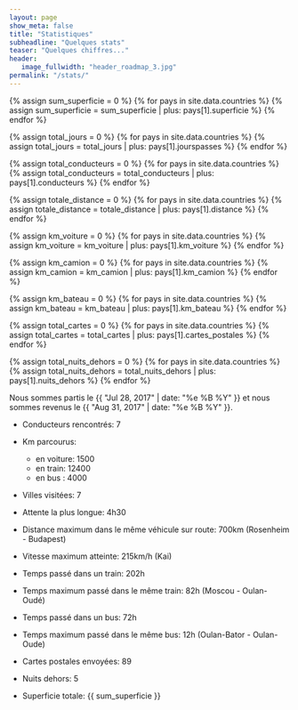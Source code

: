 ```yaml
---
layout: page
show_meta: false
title: "Statistiques"
subheadline: "Quelques stats"
teaser: "Quelques chiffres..."
header:
   image_fullwidth: "header_roadmap_3.jpg"
permalink: "/stats/"
---
```



<!-- Calculs -->
<!-- Calculs -->
{% assign sum_superficie = 0 %}
{% for pays in site.data.countries %}
    {% assign sum_superficie = sum_superficie | plus: pays[1].superficie %}
{% endfor %}

{% assign total_jours = 0 %}
{% for pays in site.data.countries %}
    {% assign total_jours = total_jours | plus: pays[1].jourspasses %}
{% endfor %}

{% assign total_conducteurs = 0 %}
{% for pays in site.data.countries %}
    {% assign total_conducteurs = total_conducteurs | plus: pays[1].conducteurs %}
{% endfor %}

{% assign totale_distance = 0 %}
{% for pays in site.data.countries %}
    {% assign totale_distance = totale_distance | plus: pays[1].distance %}
{% endfor %}

{% assign km_voiture = 0 %}
{% for pays in site.data.countries %}
    {% assign km_voiture = km_voiture | plus: pays[1].km_voiture %}
{% endfor %}

{% assign km_camion = 0 %}
{% for pays in site.data.countries %}
    {% assign km_camion = km_camion | plus: pays[1].km_camion %}
{% endfor %}

{% assign km_bateau = 0 %}
{% for pays in site.data.countries %}
    {% assign km_bateau = km_bateau | plus: pays[1].km_bateau %}
{% endfor %}

{% assign total_cartes = 0 %}
{% for pays in site.data.countries %}
    {% assign total_cartes = total_cartes | plus: pays[1].cartes_postales %}
{% endfor %}

{% assign total_nuits_dehors = 0 %}
{% for pays in site.data.countries %}
    {% assign total_nuits_dehors = total_nuits_dehors | plus: pays[1].nuits_dehors %}
{% endfor %}


<!-- Rendu -->
Nous sommes partis le {{ "Jul 28, 2017" | date: "%e %B %Y" }} et nous sommes revenus le {{ "Aug 31, 2017" | date: "%e %B %Y" }}.



- Conducteurs rencontrés: 7
- Km parcourus:
  * en voiture: 1500
  * en train: 12400
  * en bus : 4000


- Villes visitées: 7
- Attente la plus longue: 4h30
- Distance maximum dans le même véhicule sur route: 700km (Rosenheim - Budapest)
- Vitesse maximum atteinte: 215km/h (Kai)
- Temps passé dans un train: 202h
- Temps maximum passé dans le même train: 82h (Moscou - Oulan-Oudé)
- Temps passé dans un bus: 72h
- Temps maximum passé dans le même bus: 12h (Oulan-Bator - Oulan-Oude)
- Cartes postales envoyées: 89
- Nuits dehors: 5
- Superficie totale: {{ sum_superficie }}

